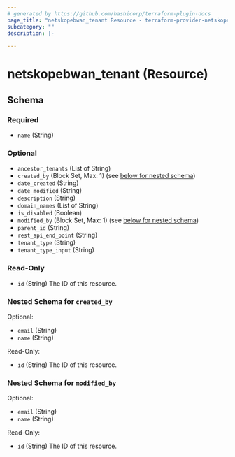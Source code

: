 ```yaml
---
# generated by https://github.com/hashicorp/terraform-plugin-docs
page_title: "netskopebwan_tenant Resource - terraform-provider-netskopebwan"
subcategory: ""
description: |-
  
---
```


# netskopebwan_tenant (Resource)





<!-- schema generated by tfplugindocs -->
## Schema

### Required

- `name` (String)

### Optional

- `ancestor_tenants` (List of String)
- `created_by` (Block Set, Max: 1) (see [below for nested schema](#nestedblock--created_by))
- `date_created` (String)
- `date_modified` (String)
- `description` (String)
- `domain_names` (List of String)
- `is_disabled` (Boolean)
- `modified_by` (Block Set, Max: 1) (see [below for nested schema](#nestedblock--modified_by))
- `parent_id` (String)
- `rest_api_end_point` (String)
- `tenant_type` (String)
- `tenant_type_input` (String)

### Read-Only

- `id` (String) The ID of this resource.

<a id="nestedblock--created_by"></a>
### Nested Schema for `created_by`

Optional:

- `email` (String)
- `name` (String)

Read-Only:

- `id` (String) The ID of this resource.


<a id="nestedblock--modified_by"></a>
### Nested Schema for `modified_by`

Optional:

- `email` (String)
- `name` (String)

Read-Only:

- `id` (String) The ID of this resource.


